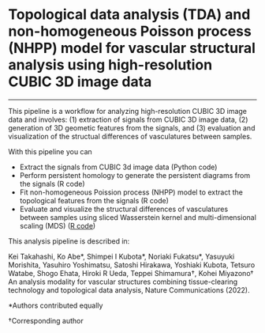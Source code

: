 # Topological data analysis (TDA) and non-homogeneous Poisson process (NHPP) model for vascular structural analysis using high-resolution CUBIC 3D image data

---

This pipeline is a workflow for analyzing high-resolution CUBIC 3D image data and involves: (1) extraction of signals from CUBIC 3D image data, (2) generation of 3D geometic features from the signals, and (3) evaluation and visualization of the structual differences of vasculatures between samples.

With this pipeline you can

- Extract the signals from CUBIC 3d image data (Python code)
- Perform persistent homology to generate the persistent diagrams from the signals (R code)
- Fit non-homogeneous Poission process (NHPP) model to extract the topological features from the signals (R code)
- Evaluate and visualize the structural differences of vasculatures between samples using sliced Wasserstein kernel and multi-dimensional scaling (MDS) ([R code](https://github.com/nagoya-sysbiol/cubic_analysis/blob/main/tutorials/swk.ipynb))

This analysis pipeline is described in:

Kei Takahashi, Ko Abe*, Shimpei I Kubota*, Noriaki Fukatsu*, Yasuyuki Morishita, Yasuhiro Yoshimatsu, Satoshi Hirakawa, Yoshiaki Kubota, Tetsuro Watabe, Shogo Ehata, Hiroki R Ueda, Teppei Shimamura†, Kohei Miyazono† An analysis modality for vascular structures combining tissue-clearing technology and topological data analysis, Nature Communications (2022).

*Authors contributed equally

†Corresponding author


